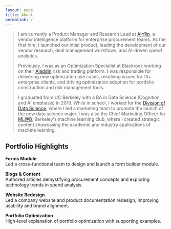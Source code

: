 ```yaml
---
layout: page
title: About
permalink: /
---
```


> I am currently a Product Manager and Research Lead at [Airflip](https://www.airflip.com/), a vendor intelligence platform for enterprise procurement teams. As the first hire, I launched our intial product, leading the development of our vendor research, deal management workflows, and AI-driven spend analytics.
>
> Previously, I was as an Optimization Specialist at Blackrock working on their [Aladdin](https://www.blackrock.com/aladdin/offerings/aladdin-enterprise) risk and trading platform. I was responsible for delivering new optimization use cases, resolving issues for 10+ enterprise clients, and driving optimization adoption for portfolio construction and risk management tools.
>
> I graduated from UC Berkeley with a BA in Data Science (Cognition and AI emphasis) in 2019. While in school, I worked for the [Division of Data Science](https://cdss.berkeley.edu/), where I led a marketing team to promote the launch of the new data science major. I was also the Chief Marketing Officer for [ML@B](https://coral-partners-321934.framer.app/), Berkeley's machine learning club, where I created strategic content showcasing the academic and industry applications of machine learning.

## Portfolio Highlights

**Forms Module**  
Led a cross-functional team to design and launch a form builder module.

**Blogs & Content**  
Authored articles demystifying procurement concepts and exploring technology trends in spend analysis.

**Website Redesign**  
Led a company website and product documentation redesign, improving usability and brand alignment.

**Portfolio Optimization**  
High-level explanation of portfolio optimization with supporting examples.
